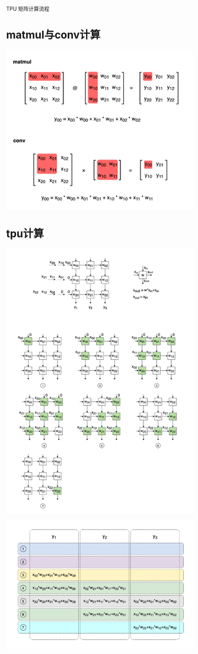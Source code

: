 TPU 矩阵计算流程

# matmul与conv计算
![matmul](./assets/chip-matmul.png)

# tpu计算
![tpu](./assets/chip-tpu-s.png)

![tpu-cycle](./assets/chip-tpu.png)